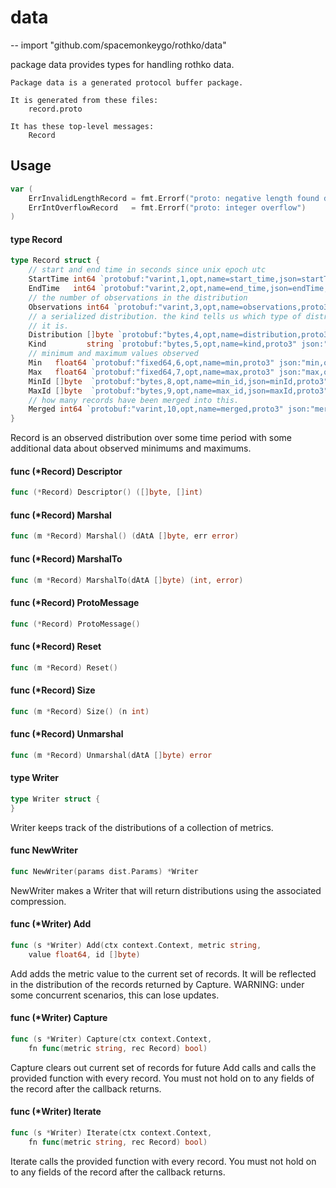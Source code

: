 # data
--
    import "github.com/spacemonkeygo/rothko/data"

package data provides types for handling rothko data.

    Package data is a generated protocol buffer package.

    It is generated from these files:
    	record.proto

    It has these top-level messages:
    	Record

## Usage

```go
var (
	ErrInvalidLengthRecord = fmt.Errorf("proto: negative length found during unmarshaling")
	ErrIntOverflowRecord   = fmt.Errorf("proto: integer overflow")
)
```

#### type Record

```go
type Record struct {
	// start and end time in seconds since unix epoch utc
	StartTime int64 `protobuf:"varint,1,opt,name=start_time,json=startTime,proto3" json:"start_time,omitempty"`
	EndTime   int64 `protobuf:"varint,2,opt,name=end_time,json=endTime,proto3" json:"end_time,omitempty"`
	// the number of observations in the distribution
	Observations int64 `protobuf:"varint,3,opt,name=observations,proto3" json:"observations,omitempty"`
	// a serialized distribution. the kind tells us which type of distribution
	// it is.
	Distribution []byte `protobuf:"bytes,4,opt,name=distribution,proto3" json:"distribution,omitempty"`
	Kind         string `protobuf:"bytes,5,opt,name=kind,proto3" json:"kind,omitempty"`
	// minimum and maximum values observed
	Min   float64 `protobuf:"fixed64,6,opt,name=min,proto3" json:"min,omitempty"`
	Max   float64 `protobuf:"fixed64,7,opt,name=max,proto3" json:"max,omitempty"`
	MinId []byte  `protobuf:"bytes,8,opt,name=min_id,json=minId,proto3" json:"min_id,omitempty"`
	MaxId []byte  `protobuf:"bytes,9,opt,name=max_id,json=maxId,proto3" json:"max_id,omitempty"`
	// how many records have been merged into this.
	Merged int64 `protobuf:"varint,10,opt,name=merged,proto3" json:"merged,omitempty"`
}
```

Record is an observed distribution over some time period with some additional
data about observed minimums and maximums.

#### func (*Record) Descriptor

```go
func (*Record) Descriptor() ([]byte, []int)
```

#### func (*Record) Marshal

```go
func (m *Record) Marshal() (dAtA []byte, err error)
```

#### func (*Record) MarshalTo

```go
func (m *Record) MarshalTo(dAtA []byte) (int, error)
```

#### func (*Record) ProtoMessage

```go
func (*Record) ProtoMessage()
```

#### func (*Record) Reset

```go
func (m *Record) Reset()
```

#### func (*Record) Size

```go
func (m *Record) Size() (n int)
```

#### func (*Record) Unmarshal

```go
func (m *Record) Unmarshal(dAtA []byte) error
```

#### type Writer

```go
type Writer struct {
}
```

Writer keeps track of the distributions of a collection of metrics.

#### func  NewWriter

```go
func NewWriter(params dist.Params) *Writer
```
NewWriter makes a Writer that will return distributions using the associated
compression.

#### func (*Writer) Add

```go
func (s *Writer) Add(ctx context.Context, metric string,
	value float64, id []byte)
```
Add adds the metric value to the current set of records. It will be reflected in
the distribution of the records returned by Capture. WARNING: under some
concurrent scenarios, this can lose updates.

#### func (*Writer) Capture

```go
func (s *Writer) Capture(ctx context.Context,
	fn func(metric string, rec Record) bool)
```
Capture clears out current set of records for future Add calls and calls the
provided function with every record. You must not hold on to any fields of the
record after the callback returns.

#### func (*Writer) Iterate

```go
func (s *Writer) Iterate(ctx context.Context,
	fn func(metric string, rec Record) bool)
```
Iterate calls the provided function with every record. You must not hold on to
any fields of the record after the callback returns.
